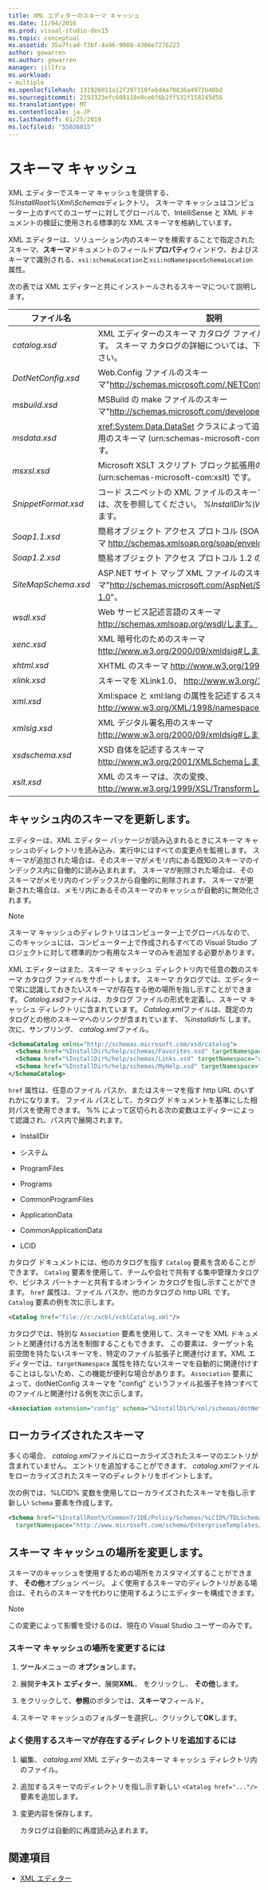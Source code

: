 ```yaml
---
title: XML エディターのスキーマ キャッシュ
ms.date: 11/04/2016
ms.prod: visual-studio-dev15
ms.topic: conceptual
ms.assetid: 35a7fcad-f3bf-4a96-9008-4306e7276223
author: gewarren
ms.author: gewarren
manager: jillfra
ms.workload:
- multiple
ms.openlocfilehash: 131926011a12f397310fe6d4a70836a4972b48bd
ms.sourcegitcommit: 2193323efc608118e0ce6f6b2ff532f158245d56
ms.translationtype: MT
ms.contentlocale: ja-JP
ms.lasthandoff: 01/25/2019
ms.locfileid: "55026815"
---
```

# <a name="schema-cache"></a>スキーマ キャッシュ

XML エディターでスキーマ キャッシュを提供する、 *%InstallRoot%\Xml\Schemas*ディレクトリ。 スキーマ キャッシュはコンピューター上のすべてのユーザーに対してグローバルで、IntelliSense と XML ドキュメントの検証に使用される標準的な XML スキーマを格納しています。

XML エディターは、ソリューション内のスキーマを検索することで指定されたスキーマ、**スキーマ**ドキュメントのフィールド**プロパティ**ウィンドウ、およびスキーマで識別される、`xsi:schemaLocation`と`xsi:noNamespaceSchemaLocation`属性。

次の表では XML エディターと共にインストールされるスキーマについて説明します。


| ファイル名 | 説明 |
|-| - |
| *catalog.xsd* | XML エディターのスキーマ カタログ ファイル用のスキーマです。 スキーマ カタログの詳細については、下記を参照してください。 |
| *DotNetConfig.xsd* | Web.Config ファイルのスキーマ"<http://schemas.microsoft.com/.NETConfiguration/v2.0>"。 |
| *msbuild.xsd* | MSBuild の make ファイルのスキーマ"<http://schemas.microsoft.com/developer/msbuild/2003>"。 |
| *msdata.xsd* | <xref:System.Data.DataSet> クラスによって追加される XSD 注釈用のスキーマ (urn:schemas-microsoft-com:xml-msdata) です。 |
| *msxsl.xsd* | Microsoft XSLT スクリプト ブロック拡張用のスキーマ (urn:schemas-microsoft-com:xslt) です。 |
| *SnippetFormat.xsd* | コード スニペットの XML ファイルのスキーマです。 例については、次を参照してください。 *%InstallDir%\VC#\Expansions*します。 |
| *Soap1.1.xsd* | 簡易オブジェクト アクセス プロトコル (SOAP) 1.1 でのスキーマ http://schemas.xmlsoap.org/soap/envelope/します。 |
| *Soap1.2.xsd* | 簡易オブジェクト アクセス プロトコル 1.2 のスキーマです。 |
| *SiteMapSchema.xsd* | ASP.NET サイト マップ XML ファイルのスキーマ"<http://schemas.microsoft.com/AspNet/SiteMap-File-1.0>"。 |
| *wsdl.xsd* | Web サービス記述言語のスキーマ http://schemas.xmlsoap.org/wsdl/します。 |
| *xenc.xsd* | XML 暗号化のためのスキーマ http://www.w3.org/2000/09/xmldsig#します。 |
| *xhtml.xsd* | XHTML のスキーマ http://www.w3.org/1999/xhtmlします。 |
| *xlink.xsd* | スキーマを XLink1.0、 http://www.w3.org/1999/xlinkします。 |
| *xml.xsd* | Xml:space と xml:lang の属性を記述するスキーマ http://www.w3.org/XML/1998/namespaceします。 |
| *xmlsig.xsd* | XML デジタル署名用のスキーマ http://www.w3.org/2000/09/xmldsig#します。 |
| *xsdschema.xsd* | XSD 自体を記述するスキーマ http://www.w3.org/2001/XMLSchemaします。 |
| *xslt.xsd* | XML のスキーマは、次の変換、 http://www.w3.org/1999/XSL/Transformします。 |

## <a name="update-schemas-in-the-cache"></a>キャッシュ内のスキーマを更新します。
 エディターは、XML エディター パッケージが読み込まれるときにスキーマ キャッシュのディレクトリを読み込み、実行中にはすべての変更点を監視します。 スキーマが追加された場合は、そのスキーマがメモリ内にある既知のスキーマのインデックス内に自働的に読み込まれます。 スキーマが削除された場合は、そのスキーマがメモリ内のインデックスから自働的に削除されます。 スキーマが更新された場合は、メモリ内にあるそのスキーマのキャッシュが自動的に無効化されます。

> [!NOTE]
> スキーマ キャッシュのディレクトリはコンピューター上でグローバルなので、このキャッシュには、コンピューター上で作成されるすべての Visual Studio プロジェクトに対して標準的かつ有用なスキーマのみを追加する必要があります。


 XML エディターはまた、スキーマ キャッシュ ディレクトリ内で任意の数のスキーマ カタログ ファイルをサポートします。 スキーマ カタログでは、エディターで常に認識しておきたいスキーマが存在する他の場所を指し示すことができます。 *Catalog.xsd*ファイルは、カタログ ファイルの形式を定義し、スキーマ キャッシュ ディレクトリに含まれています。 *Catalog.xml*ファイルは、既定のカタログとの他のスキーマへのリンクが含まれています、 *%installdir%* します。 次に、サンプリング、 *catalog.xml*ファイル。

```xml
<SchemaCatalog xmlns="http://schemas.microsoft.com/xsd/catalog">
  <Schema href="%InstallDir%/help/schemas/Favorites.xsd" targetNamespace="urn:Favorites-Schema"/>
  <Schema href="%InstallDir%/help/schemas/Links.xsd" targetNamespace="urn:Links-Schema"/>
  <Schema href="%InstallDir%/help/schemas/MyHelp.xsd" targetNamespace="urn:VSHelp-Schema"/>
</SchemaCatalog>
```

 `href` 属性は、任意のファイル パスか、またはスキーマを指す http URL のいずれかになります。 ファイル パスとして、カタログ ドキュメントを基準にした相対パスを使用できます。 %% によって区切られる次の変数はエディターによって認識され、パス内で展開されます。

-   InstallDir

-   システム

-   ProgramFiles

-   Programs

-   CommonProgramFiles

-   ApplicationData

-   CommonApplicationData

-   LCID

カタログ ドキュメントには、他のカタログを指す `Catalog` 要素を含めることができます。 `Catalog` 要素を使用して、チームや会社で共有する集中管理カタログや、ビジネス パートナーと共有するオンライン カタログを指し示すことができます。 `href` 属性は、ファイル パスか、他のカタログの http URL です。 `Catalog` 要素の例を次に示します。

```xml
<Catalog href="file://c:/xcbl/xcblCatalog.xml"/>
```

 カタログでは、特別な `Association` 要素を使用して、スキーマを XML ドキュメントと関連付ける方法を制御することもできます。 この要素は、ターゲット名前空間を持たないスキーマを、特定のファイル拡張子と関連付けます。XML エディターでは、`targetNamespace` 属性を持たないスキーマを自動的に関連付けすることはしないため、この機能が便利な場合があります。 `Association` 要素によって、dotNetConfig スキーマを "config" というファイル拡張子を持つすべてのファイルと関連付ける例を次に示します。

```xml
<Association extension="config" schema="%InstallDir%/xml/schemas/dotNetConfig.xsd"/>
```

## <a name="localized-schemas"></a>ローカライズされたスキーマ
 多くの場合、 *catalog.xml*ファイルにローカライズされたスキーマのエントリが含まれていません。 エントリを追加することができます、 *catalog.xml*ファイルをローカライズされたスキーマのディレクトリをポイントします。

 次の例では、%LCID% 変数を使用してローカライズされたスキーマを指し示す新しい `Schema` 要素を作成します。

```xml
<Schema href="%InstallRoot%/Common7/IDE/Policy/Schemas/%LCID%/TDLSchema.xsd"
  targetNamespace="http://www.microsoft.com/schema/EnterpriseTemplates/TDLSchema"/>
```

## <a name="change-the-location-of-the-schema-cache"></a>スキーマ キャッシュの場所を変更します。

スキーマのキャッシュを使用するための場所をカスタマイズすることができます、 **その他**オプション ページ。 よく使用するスキーマのディレクトリがある場合は、それらのスキーマを代わりに使用するようにエディターを構成できます。

> [!NOTE]
> この変更によって影響を受けるのは、現在の Visual Studio ユーザーのみです。

### <a name="to-change-the-schema-cache-location"></a>スキーマ キャッシュの場所を変更するには

1.  **ツール**メニューの **オプション**します。

2.  展開**テキスト エディター**、展開**XML**、 をクリックし、 **その他**します。

3.  をクリックして、**参照**のボタンでは、**スキーマ**フィールド。

4.  スキーマ キャッシュのフォルダーを選択し、クリックして**OK**します。

### <a name="to-add-another-directory-of-common-schemas"></a>よく使用するスキーマが存在するディレクトリを追加するには

1.  編集、 *catalog.xml* XML エディターのスキーマ キャッシュ ディレクトリ内のファイル。

2.  追加するスキーマのディレクトリを指し示す新しい `<Catalog href="..."/>` 要素を追加します。

3.  変更内容を保存します。

     カタログは自動的に再度読み込まれます。

## <a name="see-also"></a>関連項目

- [XML エディター](../xml-tools/xml-editor.md)